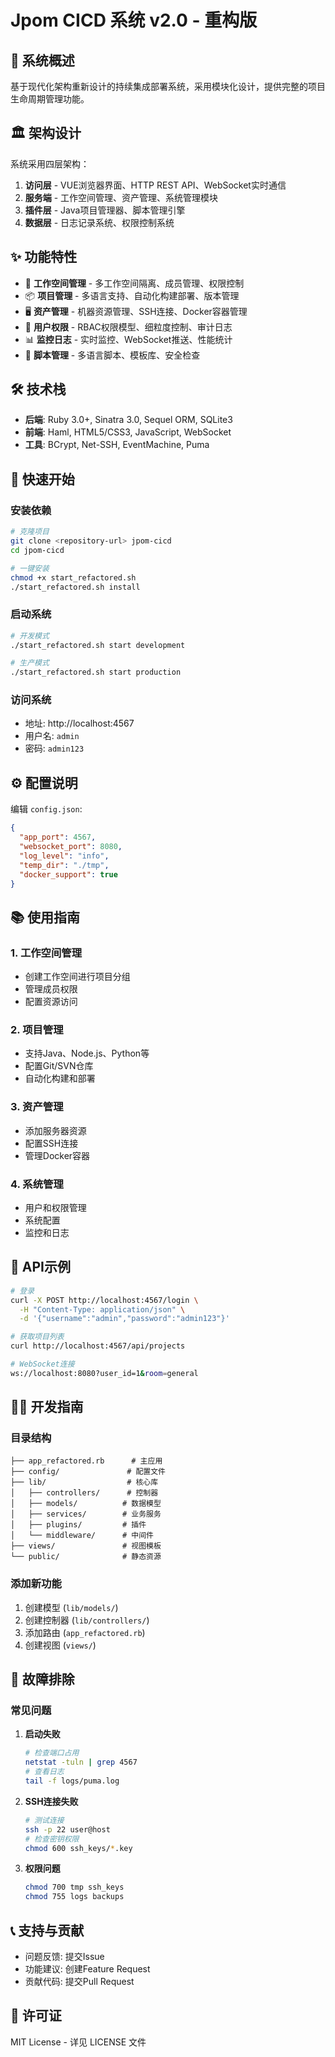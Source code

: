 # Jpom CICD 系统 v2.0 - 重构版

## 🎯 系统概述

基于现代化架构重新设计的持续集成部署系统，采用模块化设计，提供完整的项目生命周期管理功能。

## 🏛️ 架构设计

系统采用四层架构：

1. **访问层** - VUE浏览器界面、HTTP REST API、WebSocket实时通信
2. **服务端** - 工作空间管理、资产管理、系统管理模块
3. **插件层** - Java项目管理器、脚本管理引擎
4. **数据层** - 日志记录系统、权限控制系统

## ✨ 功能特性

- 🏢 **工作空间管理** - 多工作空间隔离、成员管理、权限控制
- 📦 **项目管理** - 多语言支持、自动化构建部署、版本管理
- 🖥️ **资产管理** - 机器资源管理、SSH连接、Docker容器管理
- 👥 **用户权限** - RBAC权限模型、细粒度控制、审计日志
- 📊 **监控日志** - 实时监控、WebSocket推送、性能统计
- 🔧 **脚本管理** - 多语言脚本、模板库、安全检查

## 🛠️ 技术栈

- **后端**: Ruby 3.0+, Sinatra 3.0, Sequel ORM, SQLite3
- **前端**: Haml, HTML5/CSS3, JavaScript, WebSocket
- **工具**: BCrypt, Net-SSH, EventMachine, Puma

## 🚀 快速开始

### 安装依赖

```bash
# 克隆项目
git clone <repository-url> jpom-cicd
cd jpom-cicd

# 一键安装
chmod +x start_refactored.sh
./start_refactored.sh install
```

### 启动系统

```bash
# 开发模式
./start_refactored.sh start development

# 生产模式  
./start_refactored.sh start production
```

### 访问系统

- 地址: http://localhost:4567
- 用户名: `admin`
- 密码: `admin123`

## ⚙️ 配置说明

编辑 `config.json`:

```json
{
  "app_port": 4567,
  "websocket_port": 8080,
  "log_level": "info",
  "temp_dir": "./tmp",
  "docker_support": true
}
```

## 📚 使用指南

### 1. 工作空间管理
- 创建工作空间进行项目分组
- 管理成员权限
- 配置资源访问

### 2. 项目管理  
- 支持Java、Node.js、Python等
- 配置Git/SVN仓库
- 自动化构建和部署

### 3. 资产管理
- 添加服务器资源
- 配置SSH连接
- 管理Docker容器

### 4. 系统管理
- 用户和权限管理
- 系统配置
- 监控和日志

## 🔌 API示例

```bash
# 登录
curl -X POST http://localhost:4567/login \
  -H "Content-Type: application/json" \
  -d '{"username":"admin","password":"admin123"}'

# 获取项目列表
curl http://localhost:4567/api/projects

# WebSocket连接
ws://localhost:8080?user_id=1&room=general
```

## 👨‍💻 开发指南

### 目录结构
```
├── app_refactored.rb      # 主应用
├── config/               # 配置文件
├── lib/                  # 核心库
│   ├── controllers/      # 控制器
│   ├── models/          # 数据模型
│   ├── services/        # 业务服务
│   ├── plugins/         # 插件
│   └── middleware/      # 中间件
├── views/               # 视图模板
└── public/              # 静态资源
```

### 添加新功能
1. 创建模型 (`lib/models/`)
2. 创建控制器 (`lib/controllers/`)
3. 添加路由 (`app_refactored.rb`)
4. 创建视图 (`views/`)

## 🔧 故障排除

### 常见问题

1. **启动失败**
   ```bash
   # 检查端口占用
   netstat -tuln | grep 4567
   # 查看日志
   tail -f logs/puma.log
   ```

2. **SSH连接失败**
   ```bash
   # 测试连接
   ssh -p 22 user@host
   # 检查密钥权限
   chmod 600 ssh_keys/*.key
   ```

3. **权限问题**
   ```bash
   chmod 700 tmp ssh_keys
   chmod 755 logs backups
   ```

## 📞 支持与贡献

- 问题反馈: 提交Issue
- 功能建议: 创建Feature Request  
- 贡献代码: 提交Pull Request

## 📄 许可证

MIT License - 详见 LICENSE 文件